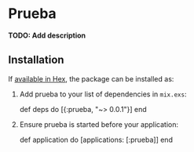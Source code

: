 # Prueba

**TODO: Add description**

## Installation

If [available in Hex](https://hex.pm/docs/publish), the package can be installed as:

  1. Add prueba to your list of dependencies in `mix.exs`:

        def deps do
          [{:prueba, "~> 0.0.1"}]
        end

  2. Ensure prueba is started before your application:

        def application do
          [applications: [:prueba]]
        end

